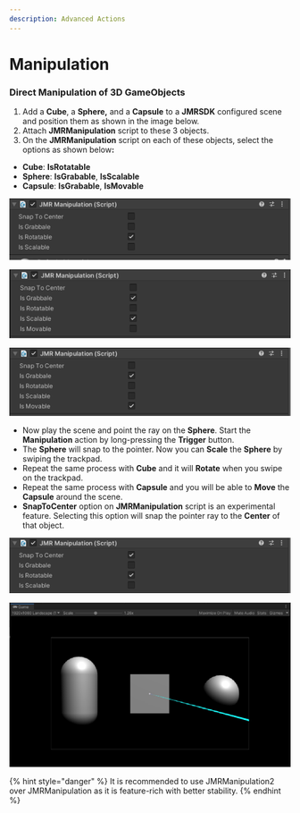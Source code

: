 ```yaml
---
description: Advanced Actions
---
```


# Manipulation

### Direct Manipulation of 3D GameObjects

1. Add a **Cube**, a **Sphere,** and a **Capsule** to a **JMRSDK** configured scene and position them as shown in the image below.
2. Attach **JMRManipulation** script to these 3 objects.
3. On the **JMRManipulation** script on each of these objects, select the options as shown belo&#x77;**:**

* **Cube**: **IsRotatable**
* **Sphere**: **IsGrabable**, **IsScalable**
* **Capsule**: **IsGrabable**, **IsMovable**

![Cube Manipulation Options](<../../.gitbook/assets/12 (3).png>)

![Sphere Manipulation Options](../../.gitbook/assets/13.png)

![Capsule Manipulation Options](../../.gitbook/assets/14.png)

* Now play the scene and point the ray on the **Sphere**. Start the **Manipulation** action by long-pressing the **Trigger** button.
* The **Sphere** will snap to the pointer. Now you can **Scale** the **Sphere** by swiping the trackpad.
* Repeat the same process with **Cube** and it will **Rotate** when you swipe on the trackpad.
* Repeat the same process with **Capsule** and you will be able to **Move** the **Capsule** around the scene.
* **SnapToCenter** option on **JMRManipulation** script is an experimental feature. Selecting this option will snap the pointer ray to the **Center** of that object.

![](../../.gitbook/assets/15.png)

![](../../.gitbook/assets/16.png)

{% hint style="danger" %}
It is recommended to use JMRManipulation2 over JMRManipulation as it is feature-rich with better stability.
{% endhint %}
